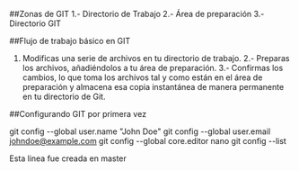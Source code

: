 ##Zonas de GIT
1.- Directorio de Trabajo
2.- Área de preparación
3.- Directorio GIT

##Flujo de trabajo básico en GIT
1. Modificas una serie de archivos en tu directorio de trabajo.
2.- Preparas los archivos, añadiéndolos a tu área de preparación.
3.- Confirmas los cambios, lo que toma los archivos tal y como están en el área de preparación y almacena esa copia instantánea de manera permanente en tu directorio de Git.

##Configurando GIT por primera vez

git config --global user.name "John Doe"
git config --global user.email johndoe@example.com
git config --global core.editor nano
git config --list

Esta linea fue creada en master
